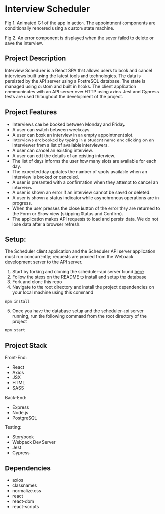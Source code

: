 # Interview Scheduler


Fig 1. Animated Gif of the app in action. The appointment components are conditionally rendered using a custom state machine.

Fig 2. An error component is displayed when the sever failed to delete or save the interview. 

## Project Description
Interview Scheduler is a React SPA that allows users to book and cancel interviews built using the latest tools and technologies. The data is persisted by the API server using a PostreSQL database. The state is managed using custom and built in hooks. The client application communicates with an API server over HTTP using axios. Jest and Cypress tests are used throughout the development of the project. 

## Project Features
- Interviews can be booked between Monday and Friday.
- A user can switch between weekdays.
- A user can book an interview in an empty appointment slot.
- Interviews are booked by typing in a student name and clicking on an interviewer from a list of available interviewers.
- A user can cancel an existing interview.
- A user can edit the details of an existing interview.
- The list of days informs the user how many slots are available for each day.
- The expected day updates the number of spots available when an interview is booked or canceled.
- A user is presented with a confirmation when they attempt to cancel an interview.
- A user is shown an error if an interview cannot be saved or deleted.
- A user is shown a status indicator while asynchronous operations are in progress.
- When the user presses the close button of the error they are returned to the Form or Show view (skipping Status and Confirm).
- The application makes API requests to load and persist data. We do not lose data after a browser refresh.

## Setup:
The Scheduler client application and the Scheduler API server application must run concurrently; requests are proxied from the Webpack development server to the API server.

1. Start by forking and cloning the scheduler-api server found [here](https://github.com/lighthouse-labs/scheduler-api)
2. Follow the steps on the README to install and setup the database
3. Fork and clone this repo
4. Navigate to the root directory and install the project dependencies on your local machine using this command 
``` 
npm install 
```
5. Once you have the database setup and the scheduler-api server running, run the following command from the root directory of the project
```
npm start
```

## Project Stack
Front-End:
  - React
  - Axios
  - JSX
  - HTML
  - SASS

Back-End: 
  - Express
  - Node.js
  - PostgreSQL

Testing: 
  - Storybook
  - Webpack Dev Server
  - Jest
  - Cypress

## Dependencies
- axios
- classnames
- normalize.css
- react
- react-dom
- react-scripts
